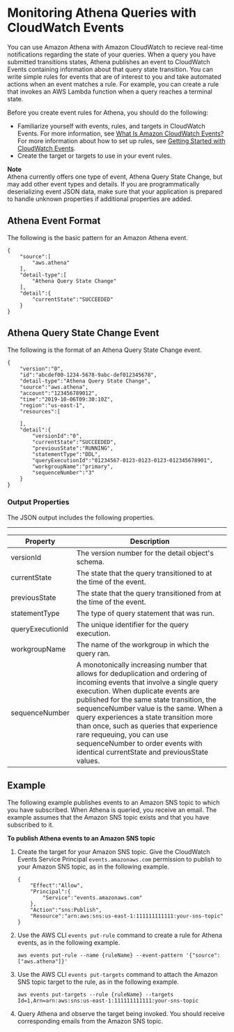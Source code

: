 # Monitoring Athena Queries with CloudWatch Events<a name="athena-cloudwatch-events"></a>

You can use Amazon Athena with Amazon CloudWatch to recieve real\-time notifications regarding the state of your queries\. When a query you have submitted transitions states, Athena publishes an event to CloudWatch Events containing information about that query state transition\. You can write simple rules for events that are of interest to you and take automated actions when an event matches a rule\. For example, you can create a rule that invokes an AWS Lambda function when a query reaches a terminal state\.

Before you create event rules for Athena, you should do the following:
+ Familiarize yourself with events, rules, and targets in CloudWatch Events\. For more information, see [What Is Amazon CloudWatch Events?](https://docs.aws.amazon.com/AmazonCloudWatch/latest/events/WhatIsCloudWatchEvents.html) For more information about how to set up rules, see [Getting Started with CloudWatch Events](https://docs.aws.amazon.com/AmazonCloudWatch/latest/events/CWE_GettingStarted.html)\.
+ Create the target or targets to use in your event rules\.

**Note**  
Athena currently offers one type of event, Athena Query State Change, but may add other event types and details\. If you are programmatically deserializing event JSON data, make sure that your application is prepared to handle unknown properties if additional properties are added\.

## Athena Event Format<a name="athena-cloudwatch-events-pattern"></a>

The following is the basic pattern for an Amazon Athena event\.

```
{
    "source":[
        "aws.athena"
    ],
    "detail-type":[
        "Athena Query State Change"
    ],
    "detail":{
        "currentState":"SUCCEEDED"
    }
}
```

## Athena Query State Change Event<a name="athena-cloudwatch-events-athena-query-state-change"></a>

The following is the format of an Athena Query State Change event\.

```
{
    "version":"0",
    "id":"abcdef00-1234-5678-9abc-def012345678",
    "detail-type":"Athena Query State Change",
    "source":"aws.athena",
    "account":"123456789012",
    "time":"2019-10-06T09:30:10Z",
    "region":"us-east-1",
    "resources":[

    ],
    "detail":{
        "versionId":"0",
        "currentState":"SUCCEEDED",
        "previousState":"RUNNING",
        "statementType":"DDL",
        "queryExecutionId":"01234567-0123-0123-0123-012345678901",
        "workgroupName":"primary",
        "sequenceNumber":"3"
    }
}
```

### Output Properties<a name="athena-cloudwatch-events-query-state-change-output-properties"></a>

The JSON output includes the following properties\.


****  

| Property | Description | 
| --- | --- | 
| versionId | The version number for the detail object's schema\. | 
| currentState | The state that the query transitioned to at the time of the event\. | 
| previousState | The state that the query transitioned from at the time of the event\. | 
| statementType | The type of query statement that was run\. | 
| queryExecutionId | The unique identifier for the query execution\. | 
| workgroupName | The name of the workgroup in which the query ran\. | 
| sequenceNumber | A monotonically increasing number that allows for deduplication and ordering of incoming events that involve a single query execution\. When duplicate events are published for the same state transition, the sequenceNumber value is the same\. When a query experiences a state transition more than once, such as queries that experience rare requeuing, you can use sequenceNumber to order events with identical currentState and previousState values\. | 

## Example<a name="athena-cloudwatch-events-examples"></a>

The following example publishes events to an Amazon SNS topic to which you have subscribed\. When Athena is queried, you receive an email\. The example assumes that the Amazon SNS topic exists and that you have subscribed to it\.

**To publish Athena events to an Amazon SNS topic**

1. Create the target for your Amazon SNS topic\. Give the CloudWatch Events Service Principal `events.amazonaws.com` permission to publish to your Amazon SNS topic, as in the following example\.

   ```
   {
       "Effect":"Allow",
       "Principal":{
           "Service":"events.amazonaws.com"
       },
       "Action":"sns:Publish",
       "Resource":"arn:aws:sns:us-east-1:111111111111:your-sns-topic"
   }
   ```

1. Use the AWS CLI `events put-rule` command to create a rule for Athena events, as in the following example\.

   ```
   aws events put-rule --name {ruleName} --event-pattern '{"source": ["aws.athena"]}'
   ```

1. Use the AWS CLI `events put-targets` command to attach the Amazon SNS topic target to the rule, as in the following example\.

   ```
   aws events put-targets --rule {ruleName} --targets Id=1,Arn=arn:aws:sns:us-east-1:111111111111:your-sns-topic
   ```

1. Query Athena and observe the target being invoked\. You should receive corresponding emails from the Amazon SNS topic\.